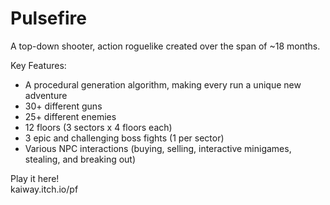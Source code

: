 # Pulsefire
A top-down shooter, action roguelike created over the span of ~18 months.

Key Features:
- A procedural generation algorithm, making every run a unique new adventure
- 30+ different guns
- 25+ different enemies
- 12 floors (3 sectors x 4 floors each)
- 3 epic and challenging boss fights (1 per sector)
- Various NPC interactions (buying, selling, interactive minigames, stealing, and breaking out)

Play it here!\
kaiway.itch.io/pf
